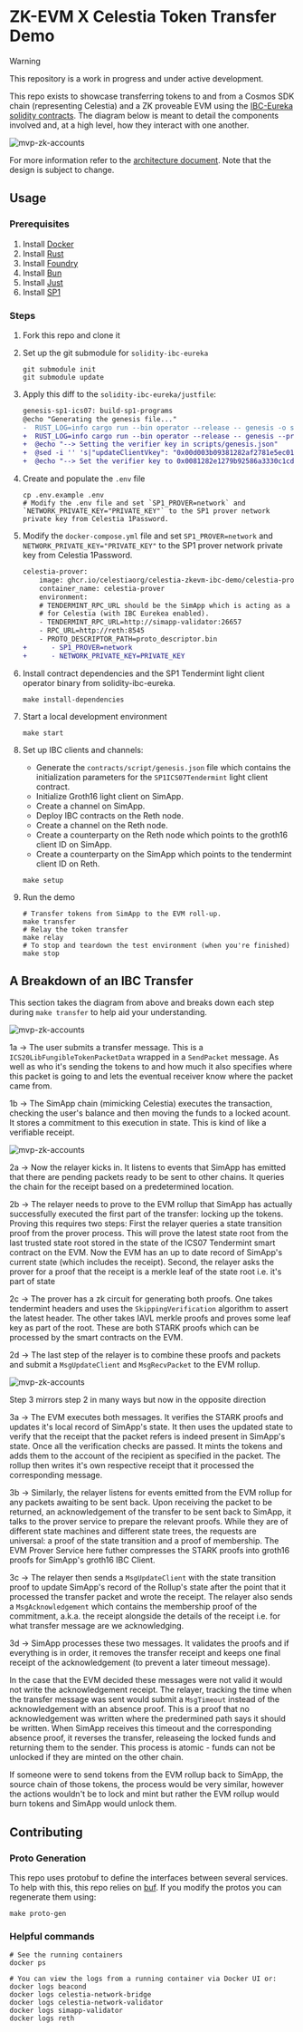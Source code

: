 # ZK-EVM X Celestia Token Transfer Demo

> [!WARNING]
> This repository is a work in progress and under active development.

This repo exists to showcase transferring tokens to and from a Cosmos SDK chain (representing Celestia) and a ZK proveable EVM using the [IBC-Eureka solidity contracts](https://github.com/cosmos/solidity-ibc-eureka/blob/main/README.md). The diagram below is meant to detail the components involved and, at a high level, how they interact with one another.

![mvp-zk-accounts](./docs/images/mvp-zk-accounts.png)

For more information refer to the [architecture document](./ARCHITECTURE.md). Note that the design is subject to change.

## Usage

### Prerequisites

1. Install [Docker](https://docs.docker.com/get-docker/)
1. Install [Rust](https://rustup.rs/)
1. Install [Foundry](https://book.getfoundry.sh/getting-started/installation)
1. Install [Bun](https://bun.sh/)
1. Install [Just](https://just.systems/man/en/)
1. Install [SP1](https://docs.succinct.xyz/docs/getting-started/install)

### Steps

1. Fork this repo and clone it
1. Set up the git submodule for `solidity-ibc-eureka`

    ```shell
    git submodule init
    git submodule update
    ```

1. Apply this diff to the `solidity-ibc-eureka/justfile`:

    ```diff
    genesis-sp1-ics07: build-sp1-programs
    @echo "Generating the genesis file..."
    -  RUST_LOG=info cargo run --bin operator --release -- genesis -o scripts/genesis.json
    +  RUST_LOG=info cargo run --bin operator --release -- genesis --proof-type groth16 -o scripts/genesis.json
    +  @echo "--> Setting the verifier key in scripts/genesis.json"
    +  @sed -i '' 's|"updateClientVkey": "0x00d003b09381282af2781e5ec015aae610d766a08fffd4ac45d2e6dad736ead3"|"updateClientVkey": "0x0081282e1279b92586a3330c1cd83a3f0910299bdc7be90ac1a24b2a0826523b"|' scripts/genesis.json
    +  @echo "--> Set the verifier key to 0x0081282e1279b92586a3330c1cd83a3f0910299bdc7be90ac1a24b2a0826523b."
    ```

1. Create and populate the `.env` file

    ```shell
    cp .env.example .env
    # Modify the .env file and set `SP1_PROVER=network` and `NETWORK_PRIVATE_KEY="PRIVATE_KEY"` to the SP1 prover network private key from Celestia 1Password.
    ```

1. Modify the `docker-compose.yml` file and set `SP1_PROVER=network` and `NETWORK_PRIVATE_KEY="PRIVATE_KEY"` to the SP1 prover network private key from Celestia 1Password.

    ```diff
    celestia-prover:
        image: ghcr.io/celestiaorg/celestia-zkevm-ibc-demo/celestia-prover:latest
        container_name: celestia-prover
        environment:
        # TENDERMINT_RPC_URL should be the SimApp which is acting as a substitute
        # for Celestia (with IBC Eurekea enabled).
        - TENDERMINT_RPC_URL=http://simapp-validator:26657
        - RPC_URL=http://reth:8545
        - PROTO_DESCRIPTOR_PATH=proto_descriptor.bin
    +      - SP1_PROVER=network
    +      - NETWORK_PRIVATE_KEY=PRIVATE_KEY
    ```

1. Install contract dependencies and the SP1 Tendermint light client operator binary from solidity-ibc-eureka.

    ```shell
    make install-dependencies
    ```

1. Start a local development environment

    ```shell
    make start
    ```

1. Set up IBC clients and channels:

    - Generate the `contracts/script/genesis.json` file which contains the initialization parameters for the `SP1ICS07Tendermint` light client contract.
    - Initialize Groth16 light client on SimApp.
    - Create a channel on SimApp.
    - Deploy IBC contracts on the Reth node.
    - Create a channel on the Reth node.
    - Create a counterparty on the Reth node which points to the groth16 client ID on SimApp.
    - Create a counterparty on the SimApp which points to the tendermint client ID on Reth.

    ```shell
    make setup
    ```

1. Run the demo

    ```shell
    # Transfer tokens from SimApp to the EVM roll-up.
    make transfer
    # Relay the token transfer
    make relay
    # To stop and teardown the test environment (when you're finished)
    make stop
    ```

## A Breakdown of an IBC Transfer

This section takes the diagram from above and breaks down each step during `make transfer` to help aid your understanding.

![mvp-zk-accounts](./docs/images/mvp-zk-accounts-step-1.png)

1a -> The user submits a transfer message. This is a `ICS20LibFungibleTokenPacketData` wrapped in a `SendPacket` message. As well as who it's sending the tokens to and how much it also specifies where this packet is going to and lets the eventual receiver know where the packet came from.

1b -> The SimApp chain (mimicking Celestia) executes the transaction, checking the user's balance and then moving the funds to a locked acount. It stores a commitment to this execution in state. This is kind of like a verifiable receipt.

![mvp-zk-accounts](./docs/images/mvp-zk-accounts-step-2.png)

2a -> Now the relayer kicks in. It listens to events that SimApp has emitted that there are pending packets ready to be sent to other chains. It queries the chain for the receipt based on a predetermined location.

2b -> The relayer needs to prove to the EVM rollup that SimApp has actually successfully executed the first part of the transfer: locking up the tokens. Proving this requires two steps: First the relayer queries a state transition proof from the prover process. This will prove the latest state root from the last trusted state root stored in the state of the ICS07 Tendermint smart contract on the EVM. Now the EVM has an up to date record of SimApp's current state (which includes the receipt). Second, the relayer asks the prover for a proof that the receipt is a merkle leaf of the state root i.e. it's part of state

2c -> The prover has a zk circuit for generating both proofs. One takes tendermint headers and uses the `SkippingVerification` algorithm to assert the latest header. The other takes IAVL merkle proofs and proves some leaf key as part of the root. These are both STARK proofs which can be processed by the smart contracts on the EVM.

2d -> The last step of the relayer is to combine these proofs and packets and submit a `MsgUpdateClient` and `MsgRecvPacket` to the EVM rollup.

![mvp-zk-accounts](./docs/images/mvp-zk-accounts-step-3.png)

Step 3 mirrors step 2 in many ways but now in the opposite direction

3a -> The EVM executes both messages. It verifies the STARK proofs and updates it's local record of SimApp's state. It then uses the updated state to verify that the receipt that the packet refers is indeed present in SimApp's state. Once all the verification checks are passed. It mints the tokens and adds them to the account of the recipient as specified in the packet. The rollup then writes it's own respective receipt that it processed the corresponding message.

3b -> Similarly, the relayer listens for events emitted from the EVM rollup for any packets awaiting to be sent back. Upon receiving the packet to be returned, an acknowledgement of the transfer to be sent back to SimApp, it talks to the prover service to prepare the relevant proofs. While they are of different state machines and different state trees, the requests are universal: a proof of the state transition and a proof of membership. The EVM Prover Service here futher compresses the STARK proofs into groth16 proofs for SimApp's groth16 IBC Client.

3c -> The relayer then sends a `MsgUpdateClient` with the state transition proof to update SimApp's record of the Rollup's state after the point that it processed the transfer packet and wrote the receipt. The relayer also sends a `MsgAcknowledgement` which contains the membership proof of the commitment, a.k.a. the receipt alongside the details of the receipt i.e. for what transfer message are we acknowledging.

3d -> SimApp processes these two messages. It validates the proofs and if everything is in order, it removes the transfer receipt and keeps one final receipt of the acknowledgement (to prevent a later timeout message).

In the case that the EVM decided these messages were not valid it would not write the acknowledgement receipt. The relayer, tracking the time when the transfer message was sent would submit a `MsgTimeout` instead of the acknowledgement with an absence proof. This is a proof that no acknowledgement was written where the predermined path says it should be written. When SimApp receives this timeout and the corresponding absence proof, it reverses the transfer, releaseing the locked funds and returning them to the sender. This process is atomic - funds can not be unlocked if they are minted on the other chain.

If someone were to send tokens from the EVM rollup back to SimApp, the source chain of those tokens, the process would be very similar, however the actions wouldn't be to lock and mint but rather the EVM rollup would burn tokens and SimApp would unlock them.

## Contributing

### Proto Generation

This repo uses protobuf to define the interfaces between several services. To help with this, this
repo relies on [buf](https://buf.build). If you modify the protos you can regenerate them using:

```shell
make proto-gen
```

### Helpful commands

```shell
# See the running containers
docker ps

# You can view the logs from a running container via Docker UI or:
docker logs beacond
docker logs celestia-network-bridge
docker logs celestia-network-validator
docker logs simapp-validator
docker logs reth
```
